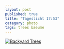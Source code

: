 ```yaml
---
layout: post
published: true
title: "Tageslicht 17:53"
category: photo
tags: trees baeume
---
```


[![Backyard Trees](http://41.media.tumblr.com/9baedd71d1da2424d257334af292dba4/tumblr_nl2kxzUDVS1rive1ro1_500.jpg)](http://dr3wh0.tumblr.com/post/113377211899/tageslicht-17-53 "View on Tumblr")